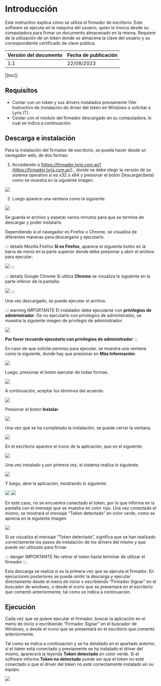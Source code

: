 # Introducción

Este instructivo explica cómo se utiliza el firmador de escritorio. Este software se ejecuta en la máquina del usuario, quien lo invoca desde su computadora para firmar un documento almacenado en la misma. Requiere de la utilización de un token donde se almacena la clave del usuario y su correspondiente certificado de clave pública.

| Versión del documento | Fecha de publicación |
| --- | --- |
| 1.1 | 22/08/2023 |


[[toc]]


## Requisitos

* Contar con un token y sus drivers instalados previamente (Ver Instructivo de Instalación de driver del token en Windows o solicitar a Lyris IT).
* Contar con el módulo del firmador descargado en su computadora, lo cual se indica a continuación.

## Descarga e instalación

Para la instalación del firmador de escritorio, se puede hacer desde un navegador web, de dos formas:
1. Accediendo a [https://firmador.lyris.com.ar/](https://firmador.lyris.com.ar/) , donde se debe elegir la versión de su sistema operativo si es x32 o x64 y presionar el botón Descargar(beta) como se muestra en la siguiente imagen.

<img src='/images/firmador/image14.png' />

2. Luego aparece una ventana como la siguiente:

<img src='/images/firmador/image15.png' />

Se guarda el archivo y esperar varios minutos para que se termine de descargar y poder instalarlo.

Dependiendo si el navegador es Firefox o Chrome, se visualiza de diferentes maneras para descargarlo y ejecutarlo. 


::: details Mozilla Firefox
**Si es Firefox**, aparece el siguiente botón en la barra de menú en la parte superior  donde debe presionar y abrir el archivo para ejecutar:

<img src='/images/firmador/image25.png' />
:::

::: details Google Chrome
Si utiliza **Chrome** se visualiza lo siguiente en la parte inferior de la pantalla:

<img src='/images/firmador/image12.png' />
:::

Una vez descargado, se puede ejecutar el archivo.

::: warning IMPORTANTE
El instalador debe ejecutarse con **privilegios de administrador**. De no ejecutarlo con privilegios de administrador, se muestra la siguiente imagen de privilegio de administrador:

<img src='/images/firmador/image22.png' />

**Por favor recuerde ejecutarlo con privilegios de administrador**
:::

En caso de que solicite permiso para ejecutar, se muestra una ventana como la siguiente, donde hay que presionar en **Más Información**:

<img src='/images/firmador/image26.png' />

Luego, presionar el botón ejecutar de todas formas.

<img src='/images/firmador/image30.png' />


A continuación, aceptar los términos del acuerdo.

<img src='/images/firmador/image28.png' />

Presionar el botón **Instalar**.

<img src='/images/firmador/image20.png' />

Una vez que se ha completado la instalación, se puede  cerrar la ventana.

<img src='/images/firmador/image2.png' />

En el escritorio aparece el ícono de la aplicación, que es el siguiente:

<img src='/images/firmador/image8.png' />

Una vez instalado y por primera vez, el sistema realiza lo siguiente:

<img src='/images/firmador/image19.png' />

Y luego, abre la aplicación, mostrando lo siguiente:

<img src='/images/firmador/image9.png' />

<img src='/images/firmador/image7.png' />

En este caso, no se encuentra conectado el token, por lo que informa en la pantalla con el mensaje que se muestra en color rojo. Una vez conectado el mismo, se mostrará el mensaje “Token detectado” en color verde, como se aprecia en la siguiente imagen: 

<img src='/images/firmador/image13.png' />

Si se visualiza el mensaje “Token detectado”, significa que se han realizado correctamente los pasos de instalación de los drivers del mismo y que puede ser utilizado para firmar. 

::: danger IMPORTANTE
No retirar el token hasta terminar de utilizar el firmador
:::

Esta descarga se realiza si es la primera vez que se ejecuta el firmador.  En ejecuciones posteriores se puede omitir la descarga y ejecutar directamente desde el menú de inicio o escribiendo “Firmador Signar” en el buscador de windows, o desde el ícono que se presentará en el escritorio que comentó anteriormente, tal como se indica a continuación.

## Ejecución

Cada vez que se quiere ejecutar el firmador, buscar la aplicación en el menú de inicio o escribiendo “Firmador Signar” en el buscador de Windows, o desde el icono que se presentará en el escritorio que comentó anteriormente.

Tal como se indica a continuación y se ha detallado en el apartado anterior, si el token está conectado y previamente se ha instalado el driver del mismo, aparecerá la leyenda **Token detectado** en color verde. Si el software informa **Token no detectado** puede ser que el token no esté conectado o que el driver del token no esté correctamente instalado en su equipo.

<img src='/images/firmador/image29.png' />
